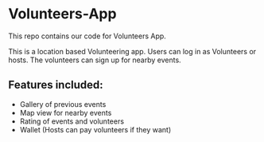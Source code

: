 # Volunteers-App
This repo contains our code for Volunteers App.


This is a location based Volunteering app. Users can log in as Volunteers or hosts. The volunteers can sign up for nearby events.

## Features included:

* Gallery of previous events
* Map view for nearby events
* Rating of events and volunteers
* Wallet (Hosts can pay volunteers if they want)
